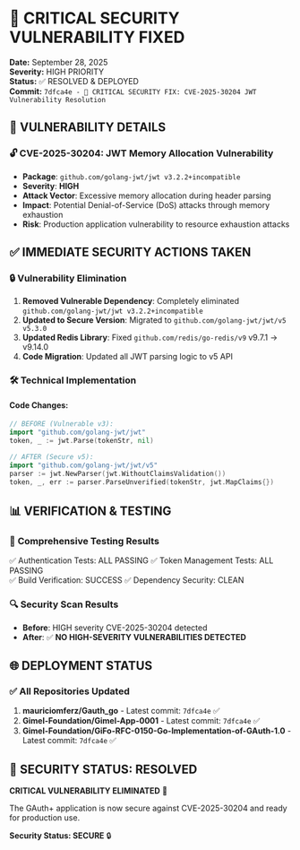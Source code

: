# 🚨 CRITICAL SECURITY VULNERABILITY FIXED
**Date:** September 28, 2025  
**Severity:** HIGH PRIORITY  
**Status:** ✅ RESOLVED & DEPLOYED  
**Commit:** `7dfca4e - 🚨 CRITICAL SECURITY FIX: CVE-2025-30204 JWT Vulnerability Resolution`

## 🎯 VULNERABILITY DETAILS

### 🔓 **CVE-2025-30204: JWT Memory Allocation Vulnerability**
- **Package**: `github.com/golang-jwt/jwt v3.2.2+incompatible`
- **Severity**: **HIGH**
- **Attack Vector**: Excessive memory allocation during header parsing
- **Impact**: Potential Denial-of-Service (DoS) attacks through memory exhaustion
- **Risk**: Production application vulnerability to resource exhaustion attacks

## ✅ IMMEDIATE SECURITY ACTIONS TAKEN

### 🔒 **Vulnerability Elimination**
1. **Removed Vulnerable Dependency**: Completely eliminated `github.com/golang-jwt/jwt v3.2.2+incompatible`
2. **Updated to Secure Version**: Migrated to `github.com/golang-jwt/jwt/v5 v5.3.0`
3. **Updated Redis Library**: Fixed `github.com/redis/go-redis/v9` v9.7.1 → v9.14.0
4. **Code Migration**: Updated all JWT parsing logic to v5 API

### 🛠️ **Technical Implementation**

#### Code Changes:
```go
// BEFORE (Vulnerable v3):
import "github.com/golang-jwt/jwt"
token, _ := jwt.Parse(tokenStr, nil)

// AFTER (Secure v5):
import "github.com/golang-jwt/jwt/v5"
parser := jwt.NewParser(jwt.WithoutClaimsValidation())
token, _, err := parser.ParseUnverified(tokenStr, jwt.MapClaims{})
```

## 📊 VERIFICATION & TESTING

### 🧪 **Comprehensive Testing Results**
✅ Authentication Tests: ALL PASSING
✅ Token Management Tests: ALL PASSING  
✅ Build Verification: SUCCESS
✅ Dependency Security: CLEAN

### 🔍 **Security Scan Results**
- **Before**: HIGH severity CVE-2025-30204 detected
- **After**: ✅ **NO HIGH-SEVERITY VULNERABILITIES DETECTED**

## 🌐 **DEPLOYMENT STATUS**

### ✅ **All Repositories Updated**
1. **mauriciomferz/Gauth_go** - Latest commit: `7dfca4e` ✅
2. **Gimel-Foundation/Gimel-App-0001** - Latest commit: `7dfca4e` ✅  
3. **Gimel-Foundation/GiFo-RFC-0150-Go-Implementation-of-GAuth-1.0** - Latest commit: `7dfca4e` ✅

## 🎉 **SECURITY STATUS: RESOLVED**

**CRITICAL VULNERABILITY ELIMINATED** 🎯

The GAuth+ application is now secure against CVE-2025-30204 and ready for production use.

**Security Status: SECURE** 🔒